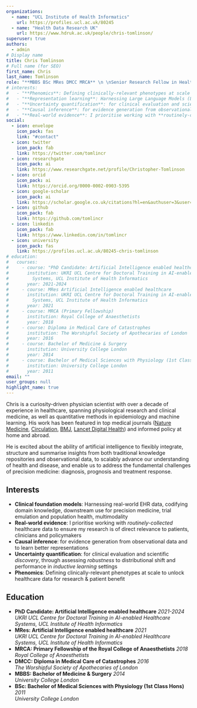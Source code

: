 ```yaml
---
organizations:
  - name: "UCL Institute of Health Informatics"
    url: https://profiles.ucl.ac.uk/80245
  - name: "Health Data Research UK"
    url: https://www.hdruk.ac.uk/people/chris-tomlinson/
superuser: true
authors:
  - admin
# Display name
title: Chris Tomlinson
# Full name (for SEO)
first_name: Chris
last_name: Tomlinson
role: "**MBBS BSc MRes DMCC MRCA** \n \nSenior Research Fellow in Health Data Science"
# interests:
#   - "**Phenomics**: Defining clinically-relevant phenotypes at scale to unlock healthcare data for research & patient benefit"
#   - "**Representation learning**: Harnessing Large Language Models (LLMs) and Graph Neural Networks (GNNs) to build *predictive* representations that codify both domain knowledge and data-driven insights"
#   - "**Uncertainty quantification**: for clinical evaluation and scientific *discovery*, through assessing robustness to distributional shift and performance in inductive learning settings"
#   - "**Causal inference**: for evidence generation from observational data and to learn better representations"
#   - "**Real-world evidence**: I prioritise working with **routinely-collected** healthcare data to ensure my research is of direct relevance to patients, clinicians and policymakers"
social:
  - icon: envelope
    icon_pack: fas
    link: "#contact"
  - icon: twitter
    icon_pack: fab
    link: https://twitter.com/tomlincr
  - icon: researchgate
    icon_pack: ai
    link: https://www.researchgate.net/profile/Christopher-Tomlinson
  - icon: orcid
    icon_pack: ai
    link: https://orcid.org/0000-0002-0903-5395
  - icon: google-scholar
    icon_pack: ai
    link: https://scholar.google.co.uk/citations?hl=en&authuser=3&user=NcKe1aEAAAAJ
  - icon: github
    icon_pack: fab
    link: https://github.com/tomlincr
  - icon: linkedin
    icon_pack: fab
    link: https://www.linkedin.com/in/tomlincr
  - icon: university
    icon_pack: fas
    link: https://profiles.ucl.ac.uk/80245-chris-tomlinson
# education:
#   courses:
#     - course: "PhD Candidate: Artificial Intelligence enabled healthcare"
#       institution: UKRI UCL Centre for Doctoral Training in AI-enabled Healthcare
#         Systems, UCL Institute of Health Informatics
#       year: 2021-2024
#     - course: MRes Artificial Intelligence enabled healthcare
#       institution: UKRI UCL Centre for Doctoral Training in AI-enabled Healthcare
#         Systems, UCL Institute of Health Informatics
#       year: 2021
#     - course: MRCA (Primary Fellowship)
#       institution: Royal College of Anaesthetists
#       year: 2018
#     - course: Diploma in Medical Care of Catastrophes
#       institution: The Worshipful Society of Apothecaries of London
#       year: 2016
#     - course: Bachelor of Medicine & Surgery
#       institution: University College London
#       year: 2014
#     - course: Bachelor of Medical Sciences with Physiology (1st Class Hons)
#       institution: University College London
#       year: 2011
email: ""
user_groups: null
highlight_name: true
---
```


Chris is a curiosity-driven physician scientist with over a decade of experience in healthcare, spanning physiological research and clinical medicine, as well as quantitative methods in epidemiology and machine learning. His work has been featured in top medical journals ([Nature Medicine](https://doi.org/10.1038/s41591-022-02158-7), [Circulation](https://doi.org/10.1161/CIRCULATIONAHA.122.060785), [BMJ](https://doi.org/10.1136/bmj-2022-073639), [Lancet Digital Health](https://doi.org/10.1016/S2589-7500%2822%2900091-7)) and informed policy at home and abroad.  

He is excited about the ability of artificial intelligence to flexibly integrate, structure and summarise insights from both traditional knowledge repositories and observational data, to scalably advance our understanding of health and disease, and enable us to address the fundamental challenges of precision medicine: diagnosis, prognosis and treatment response.  
  
## Interests

* **Clinical foundation models**: Harnessing real-world EHR data, codifying domain knowledge, downstream use for precision medicine, trial emulation and population health, multimodality
* **Real-world evidence**: I prioritise working with *routinely-collected* healthcare data to ensure my research is of direct relevance to patients, clinicians and policymakers
* **Causal inference**: for evidence generation from observational data and to learn better representations
* **Uncertainty quantification**: for clinical evaluation and scientific *discovery*, through assessing *robustness* to distributional shift and performance in *inductive learning* settings
* **Phenomics**: Defining clinically-relevant phenotypes at scale to unlock healthcare data for research & patient benefit

## Education

* **PhD Candidate: Artificial Intelligence enabled healthcare** *2021-2024*  
  *UKRI UCL Centre for Doctoral Training in AI-enabled Healthcare Systems, UCL Institute of Health Informatics*
* **MRes: Artificial Intelligence enabled healthcare** *2021*  
  *UKRI UCL Centre for Doctoral Training in AI-enabled Healthcare Systems, UCL Institute of Health Informatics*
* **MRCA: Primary Fellowship of the Royal College of Anaesthetists** *2018*  
  *Royal College of Anaesthetists*
* **DMCC: Diploma in Medical Care of Catastrophes** *2016*  
  *The Worshipful Society of Apothecaries of London*
* **MBBS: Bachelor of Medicine & Surgery** *2014*  
  *University College London*
* **BSc: Bachelor of Medical Sciences with Physiology (1st Class Hons)** *2011*  
  *University College London*

